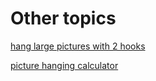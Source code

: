 # Other topics

[hang large pictures with 2 hooks](https://chcollins.com/100Billion/2017/06/hang-it-with-two-hooks-calculator/)

[picture hanging calculator](https://www.builderscalculator.com/picture-hanging-calculator/)
